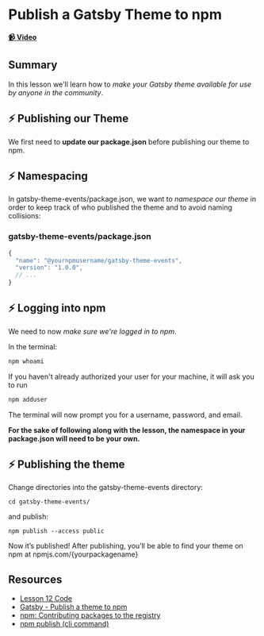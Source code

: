 # Publish a Gatsby Theme to npm

**[📹 Video](https://egghead.io/lessons/gatsby-publish-a-gatsby-theme-to-npm)**

## Summary

In this lesson we'll learn how to *make your Gatsby theme available for use by anyone in the community*.

## ⚡ Publishing our Theme

We first need to **update our package.json** before publishing our theme to npm.

## ⚡ Namespacing

In gatsby-theme-events/package.json, we want to *namespace our theme* in order to keep track of who published the theme and to avoid naming collisions:
### gatsby-theme-events/package.json
```javascript
{
  "name": "@yournpmusername/gatsby-theme-events",
  "version": "1.0.0",
  // ...
}
```
## ⚡ Logging into npm
We need to now *make sure we're logged in to npm*.

In the terminal:
```bash
npm whoami
```
If you haven't already authorized your user for your machine, it will ask you to run
```bash
npm adduser
```
The terminal will now prompt you for a username, password, and email.

**For the sake of following along with the lesson, the namespace in your package.json will need to be your own.**

## ⚡ Publishing the theme
Change directories into the gatsby-theme-events directory:
```
cd gatsby-theme-events/
```
and publish:
```
npm publish --access public
```

Now it’s published! After publishing, you’ll be able to find your theme on npm at npmjs.com/{yourpackagename}
## Resources
- [Lesson 12 Code](https://github.com/ParkerGits/authoring-gatsby-themes/tree/12-publish-a-gatsby-theme-to-npm)
- [Gatsby - Publish a theme to npm](https://www.gatsbyjs.org/tutorial/building-a-theme/#publish-a-theme-to-npm)
- [npm: Contributing packages to the registry](https://docs.npmjs.com/packages-and-modules/contributing-packages-to-the-registry)
- [npm publish (cli command)](https://docs.npmjs.com/cli/publish)

